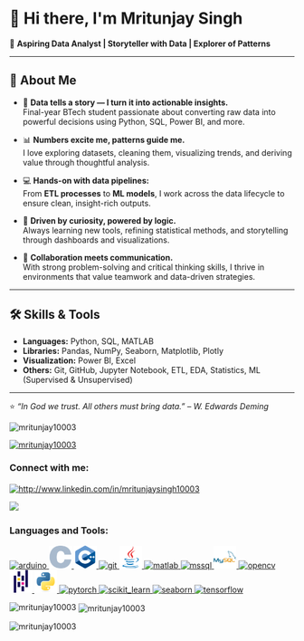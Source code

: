 
# 👋 Hi there, I'm Mritunjay Singh

🎯 **Aspiring Data Analyst | Storyteller with Data | Explorer of Patterns**

---

## 🚀 About Me

- 📌 **Data tells a story — I turn it into actionable insights.**  
  Final-year BTech student passionate about converting raw data into powerful decisions using Python, SQL, Power BI, and more.

- 📊 **Numbers excite me, patterns guide me.**  
  I love exploring datasets, cleaning them, visualizing trends, and deriving value through thoughtful analysis.

- 💻 **Hands-on with data pipelines:**  
  From **ETL processes** to **ML models**, I work across the data lifecycle to ensure clean, insight-rich outputs.

- 🧠 **Driven by curiosity, powered by logic.**  
  Always learning new tools, refining statistical methods, and storytelling through dashboards and visualizations.

- 🤝 **Collaboration meets communication.**  
  With strong problem-solving and critical thinking skills, I thrive in environments that value teamwork and data-driven strategies.

---

## 🛠️ Skills & Tools

- **Languages:** Python, SQL, MATLAB  
- **Libraries:** Pandas, NumPy, Seaborn, Matplotlib, Plotly  
- **Visualization:** Power BI, Excel  
- **Others:** Git, GitHub, Jupyter Notebook, ETL, EDA, Statistics, ML (Supervised & Unsupervised)

---

⭐ *“In God we trust. All others must bring data.” – W. Edwards Deming*

<p align="left"> <img src="https://komarev.com/ghpvc/?username=mritunjay10003&label=Profile%20views&color=0e75b6&style=flat" alt="mritunjay10003" /> </p>

<p align="left"> <a href="https://github.com/ryo-ma/github-profile-trophy"><img src="https://github-profile-trophy.vercel.app/?username=mritunjay10003" alt="mritunjay10003" /></a> </p>


<h3 align="left">Connect with me:</h3>
<p align="left">
<a href="http://www.linkedin.com/in/mritunjaysingh10003" target="blank"><img align="center" src="https://raw.githubusercontent.com/rahuldkjain/github-profile-readme-generator/master/src/images/icons/Social/linked-in-alt.svg" alt="http://www.linkedin.com/in/mritunjaysingh10003" height="30" width="40" /></a>
</p>
<a href="mailto:mritunjaysingh.as@gmail.com">
  <img src="https://img.shields.io/badge/-Email-D14836?style=for-the-badge&logo=Gmail&logoColor=white"/>
</a>

<h3 align="left">Languages and Tools:</h3>
<p align="left"> <a href="https://www.arduino.cc/" target="_blank" rel="noreferrer"> <img src="https://cdn.worldvectorlogo.com/logos/arduino-1.svg" alt="arduino" width="40" height="40"/> </a> <a href="https://www.cprogramming.com/" target="_blank" rel="noreferrer"> <img src="https://raw.githubusercontent.com/devicons/devicon/master/icons/c/c-original.svg" alt="c" width="40" height="40"/> </a> <a href="https://www.w3schools.com/cpp/" target="_blank" rel="noreferrer"> <img src="https://raw.githubusercontent.com/devicons/devicon/master/icons/cplusplus/cplusplus-original.svg" alt="cplusplus" width="40" height="40"/> </a> <a href="https://git-scm.com/" target="_blank" rel="noreferrer"> <img src="https://www.vectorlogo.zone/logos/git-scm/git-scm-icon.svg" alt="git" width="40" height="40"/> </a> <a href="https://www.java.com" target="_blank" rel="noreferrer"> <img src="https://raw.githubusercontent.com/devicons/devicon/master/icons/java/java-original.svg" alt="java" width="40" height="40"/> </a> <a href="https://www.mathworks.com/" target="_blank" rel="noreferrer"> <img src="https://upload.wikimedia.org/wikipedia/commons/2/21/Matlab_Logo.png" alt="matlab" width="40" height="40"/> </a> <a href="https://www.microsoft.com/en-us/sql-server" target="_blank" rel="noreferrer"> <img src="https://www.svgrepo.com/show/303229/microsoft-sql-server-logo.svg" alt="mssql" width="40" height="40"/> </a> <a href="https://www.mysql.com/" target="_blank" rel="noreferrer"> <img src="https://raw.githubusercontent.com/devicons/devicon/master/icons/mysql/mysql-original-wordmark.svg" alt="mysql" width="40" height="40"/> </a> <a href="https://opencv.org/" target="_blank" rel="noreferrer"> <img src="https://www.vectorlogo.zone/logos/opencv/opencv-icon.svg" alt="opencv" width="40" height="40"/> </a> <a href="https://pandas.pydata.org/" target="_blank" rel="noreferrer"> <img src="https://raw.githubusercontent.com/devicons/devicon/2ae2a900d2f041da66e950e4d48052658d850630/icons/pandas/pandas-original.svg" alt="pandas" width="40" height="40"/> </a> <a href="https://www.python.org" target="_blank" rel="noreferrer"> <img src="https://raw.githubusercontent.com/devicons/devicon/master/icons/python/python-original.svg" alt="python" width="40" height="40"/> </a> <a href="https://pytorch.org/" target="_blank" rel="noreferrer"> <img src="https://www.vectorlogo.zone/logos/pytorch/pytorch-icon.svg" alt="pytorch" width="40" height="40"/> </a> <a href="https://scikit-learn.org/" target="_blank" rel="noreferrer"> <img src="https://upload.wikimedia.org/wikipedia/commons/0/05/Scikit_learn_logo_small.svg" alt="scikit_learn" width="40" height="40"/> </a> <a href="https://seaborn.pydata.org/" target="_blank" rel="noreferrer"> <img src="https://seaborn.pydata.org/_images/logo-mark-lightbg.svg" alt="seaborn" width="40" height="40"/> </a> <a href="https://www.tensorflow.org" target="_blank" rel="noreferrer"> <img src="https://www.vectorlogo.zone/logos/tensorflow/tensorflow-icon.svg" alt="tensorflow" width="40" height="40"/> </a> </p>

<p><img align="left" src="https://github-readme-stats.vercel.app/api/top-langs?username=mritunjay10003&show_icons=true&locale=en&layout=compact" alt="mritunjay10003" /></p>

<p>&nbsp;<img align="center" src="https://github-readme-stats.vercel.app/api?username=mritunjay10003&show_icons=true&locale=en" alt="mritunjay10003" /></p>

<p><img align="center" src="https://github-readme-streak-stats.herokuapp.com/?user=mritunjay10003&" alt="mritunjay10003" /></p>
